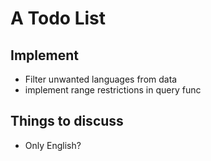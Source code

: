 # A Todo List

## Implement
* Filter unwanted languages from data
* implement range restrictions in query func

## Things to discuss
* Only English?
